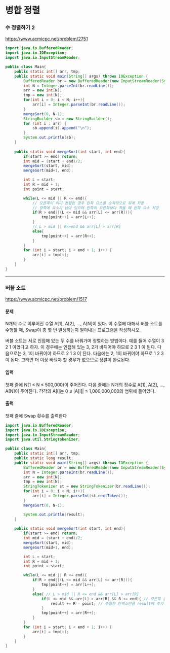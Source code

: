 # 병합 정렬

### 수 정렬하기 2
https://www.acmicpc.net/problem/2751


```java
import java.io.BufferedReader;
import java.io.IOException;
import java.io.InputStreamReader;

public class Main{
    public static int[] arr, tmp;
    public static void main(String[] args) throws IOException {
        BufferedReader br = new BufferedReader(new InputStreamReader(System.in));
        int N = Integer.parseInt(br.readLine());
        arr = new int[N];
        tmp = new int[N];
        for(int i = 0; i < N; i++){
            arr[i] = Integer.parseInt(br.readLine());
        }
        mergeSort(0, N-1);
        StringBuilder sb = new StringBuilder();
        for (int i : arr) {
            sb.append(i).append("\n");
        }
        System.out.println(sb);
    }
    
    public static void mergeSort(int start, int end){
        if(start >= end) return;
        int mid = (start + end)/2;
        mergeSort(start, mid);
        mergeSort(mid+1, end);

        int L = start;
        int R = mid + 1;
        int point = start;

        while(L <= mid || R <= end){
            // 오른쪽이 이미 정렬된 경우 왼쪽 요소를 순차적으로 뒤에 저장
            // 양쪽에 요소가 남아 있으며 왼쪽이 오른쪽보다 작을 때 왼쪽 요소 저장
            if(R > end||(L <= mid && arr[L] <= arr[R])){
                tmp[point++] = arr[L++];
            }
            // L > mid || R<=end && arr[L] > arr[R]
            else{
                tmp[point++] = arr[R++];
            }
        }
        for (int i = start; i < end + 1; i++) {
            arr[i] = tmp[i];
        }
    }
} 
```
***

### 버블 소트
https://www.acmicpc.net/problem/1517
#### 문제
N개의 수로 이루어진 수열 A[1], A[2], …, A[N]이 있다. 이 수열에 대해서 버블 소트를 수행할 때, Swap이 총 몇 번 발생하는지 알아내는 프로그램을 작성하시오.

버블 소트는 서로 인접해 있는 두 수를 바꿔가며 정렬하는 방법이다. 예를 들어 수열이 3 2 1 이었다고 하자. 이 경우에는 인접해 있는 3, 2가 바뀌어야 하므로 2 3 1 이 된다. 다음으로는 3, 1이 바뀌어야 하므로 2 1 3 이 된다. 다음에는 2, 1이 바뀌어야 하므로 1 2 3 이 된다. 그러면 더 이상 바꿔야 할 경우가 없으므로 정렬이 완료된다.

#### 입력
첫째 줄에 N(1 ≤ N ≤ 500,000)이 주어진다. 다음 줄에는 N개의 정수로 A[1], A[2], …, A[N]이 주어진다. 각각의 A[i]는 0 ≤ |A[i]| ≤ 1,000,000,000의 범위에 들어있다.

#### 출력
첫째 줄에 Swap 횟수를 출력한다

```java
import java.io.BufferedReader;
import java.io.IOException;
import java.io.InputStreamReader;
import java.util.StringTokenizer;

public class Main{
    public static int[] arr, tmp;
    public static long result;
    public static void main(String[] args) throws IOException {
        BufferedReader br = new BufferedReader(new InputStreamReader(System.in));
        int N = Integer.parseInt(br.readLine());
        arr = new int[N];
        tmp = new int[N];
        StringTokenizer st = new StringTokenizer(br.readLine());
        for(int i = 0; i < N; i++){
            arr[i] = Integer.parseInt(st.nextToken());
        }
        mergeSort(0, N-1);

        System.out.println(result);
    }
    
    public static void mergeSort(int start, int end){
        if(start >= end) return;
        int mid = (start + end)/2;
        mergeSort(start, mid);
        mergeSort(mid+1, end);

        int L = start;
        int R = mid + 1;
        int point = start;

        while(L <= mid || R <= end){
            if(R > end||(L <= mid && arr[L] <= arr[R])){
                tmp[point++] = arr[L++];
            }
            else{ // L > mid || R <= end && arr[L] > arr[R]
                if(L <= mid && arr[L] > arr[R] && R <= end){ // 오른쪽 값이 작은 경우
                    result += R - point; // 추월한 인덱스만큼 result에 추가
                }
                tmp[point++] = arr[R++];
            }
        }
        for (int i = start; i < end + 1; i++) {
            arr[i] = tmp[i];
        }
    }
}
```
